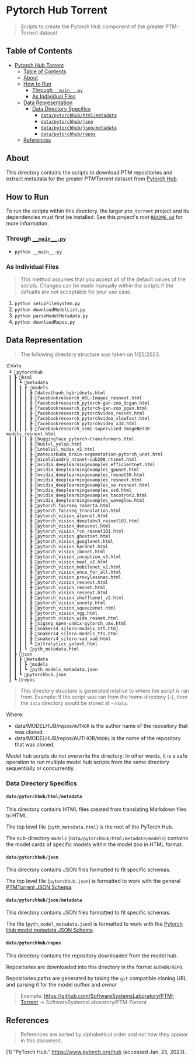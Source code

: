 # Pytorch Hub Torrent

> Scripts to create the Pytorch Hub component of the greater PTM-Torrent dataset

## Table of Contents

- [Pytorch Hub Torrent](#pytorch-hub-torrent)
  - [Table of Contents](#table-of-contents)
  - [About](#about)
  - [How to Run](#how-to-run)
    - [Through `__main__.py`](#through-__main__py)
    - [As Individual Files](#as-individual-files)
  - [Data Representation](#data-representation)
    - [Data Directory Specifics](#data-directory-specifics)
      - [`data/pytorchhub/html/metadata`](#datapytorchhubhtmlmetadata)
      - [`data/pytorchhub/json`](#datapytorchhubjson)
      - [`data/pytorchhub/json/metadata`](#datapytorchhubjsonmetadata)
      - [`data/pytorchhub/repos`](#datapytorchhubrepos)
  - [References](#references)

## About

This directory contains the scripts to download PTM repositories and extract
metadata for the greater *PTMTorrent* dataset from
[Pytorch Hub](https://pytorch.org/hub/).

## How to Run

To run the scripts within this directory, the larger `ptm_torrent` project and
its dependencies must first be installed. See this project's root
[`README.md`](../../README.md) for more information.

### Through [`__main__.py`](__main__.py)

- `python __main__.py`

### As Individual Files

> This method assumes that you accept all of the default values of the scripts.
> Changes can be made manually within the scripts if the defualts are not
> acceptable for your use case.

1. `python setupFileSystem.py`
1. `python downloadModelList.py`
1. `python parseModelMetadata.py`
1. `python downloadRepos.py`

## Data Representation

> The following directory structure was taken on 1/25/2023.

```shell
📦data
 ┗ 📂pytorchhub
 ┃ ┣ 📂html
 ┃ ┃ ┗ 📂metadata
 ┃ ┃ ┃ ┣ 📂models
 ┃ ┃ ┃ ┃ ┣ 📜datvuthanh_hybridnets.html
 ┃ ┃ ┃ ┃ ┣ 📜facebookresearch_WSL-Images_resnext.html
 ┃ ┃ ┃ ┃ ┣ 📜facebookresearch_pytorch-gan-zoo_dcgan.html
 ┃ ┃ ┃ ┃ ┣ 📜facebookresearch_pytorch-gan-zoo_pgan.html
 ┃ ┃ ┃ ┃ ┣ 📜facebookresearch_pytorchvideo_resnet.html
 ┃ ┃ ┃ ┃ ┣ 📜facebookresearch_pytorchvideo_slowfast.html
 ┃ ┃ ┃ ┃ ┣ 📜facebookresearch_pytorchvideo_x3d.html
 ┃ ┃ ┃ ┃ ┣ 📜facebookresearch_semi-supervised-ImageNet1K-models_resnext.html
 ┃ ┃ ┃ ┃ ┣ 📜huggingface_pytorch-transformers.html
 ┃ ┃ ┃ ┃ ┣ 📜hustvl_yolop.html
 ┃ ┃ ┃ ┃ ┣ 📜intelisl_midas_v2.html
 ┃ ┃ ┃ ┃ ┣ 📜mateuszbuda_brain-segmentation-pytorch_unet.html
 ┃ ┃ ┃ ┃ ┣ 📜nicolalandro_ntsnet-cub200_ntsnet.html
 ┃ ┃ ┃ ┃ ┣ 📜nvidia_deeplearningexamples_efficientnet.html
 ┃ ┃ ┃ ┃ ┣ 📜nvidia_deeplearningexamples_gpunet.html
 ┃ ┃ ┃ ┃ ┣ 📜nvidia_deeplearningexamples_resnet50.html
 ┃ ┃ ┃ ┃ ┣ 📜nvidia_deeplearningexamples_resnext.html
 ┃ ┃ ┃ ┃ ┣ 📜nvidia_deeplearningexamples_se-resnext.html
 ┃ ┃ ┃ ┃ ┣ 📜nvidia_deeplearningexamples_ssd.html
 ┃ ┃ ┃ ┃ ┣ 📜nvidia_deeplearningexamples_tacotron2.html
 ┃ ┃ ┃ ┃ ┣ 📜nvidia_deeplearningexamples_waveglow.html
 ┃ ┃ ┃ ┃ ┣ 📜pytorch_fairseq_roberta.html
 ┃ ┃ ┃ ┃ ┣ 📜pytorch_fairseq_translation.html
 ┃ ┃ ┃ ┃ ┣ 📜pytorch_vision_alexnet.html
 ┃ ┃ ┃ ┃ ┣ 📜pytorch_vision_deeplabv3_resnet101.html
 ┃ ┃ ┃ ┃ ┣ 📜pytorch_vision_densenet.html
 ┃ ┃ ┃ ┃ ┣ 📜pytorch_vision_fcn_resnet101.html
 ┃ ┃ ┃ ┃ ┣ 📜pytorch_vision_ghostnet.html
 ┃ ┃ ┃ ┃ ┣ 📜pytorch_vision_googlenet.html
 ┃ ┃ ┃ ┃ ┣ 📜pytorch_vision_hardnet.html
 ┃ ┃ ┃ ┃ ┣ 📜pytorch_vision_ibnnet.html
 ┃ ┃ ┃ ┃ ┣ 📜pytorch_vision_inception_v3.html
 ┃ ┃ ┃ ┃ ┣ 📜pytorch_vision_meal_v2.html
 ┃ ┃ ┃ ┃ ┣ 📜pytorch_vision_mobilenet_v2.html
 ┃ ┃ ┃ ┃ ┣ 📜pytorch_vision_once_for_all.html
 ┃ ┃ ┃ ┃ ┣ 📜pytorch_vision_proxylessnas.html
 ┃ ┃ ┃ ┃ ┣ 📜pytorch_vision_resnest.html
 ┃ ┃ ┃ ┃ ┣ 📜pytorch_vision_resnet.html
 ┃ ┃ ┃ ┃ ┣ 📜pytorch_vision_resnext.html
 ┃ ┃ ┃ ┃ ┣ 📜pytorch_vision_shufflenet_v2.html
 ┃ ┃ ┃ ┃ ┣ 📜pytorch_vision_snnmlp.html
 ┃ ┃ ┃ ┃ ┣ 📜pytorch_vision_squeezenet.html
 ┃ ┃ ┃ ┃ ┣ 📜pytorch_vision_vgg.html
 ┃ ┃ ┃ ┃ ┣ 📜pytorch_vision_wide_resnet.html
 ┃ ┃ ┃ ┃ ┣ 📜sigsep_open-unmix-pytorch_umx.html
 ┃ ┃ ┃ ┃ ┣ 📜snakers4_silero-models_stt.html
 ┃ ┃ ┃ ┃ ┣ 📜snakers4_silero-models_tts.html
 ┃ ┃ ┃ ┃ ┣ 📜snakers4_silero-vad_vad.html
 ┃ ┃ ┃ ┃ ┗ 📜ultralytics_yolov5.html
 ┃ ┃ ┃ ┗ 📜pyth_metadata.html
 ┃ ┣ 📂json
 ┃ ┃ ┣ 📂metadata
 ┃ ┃ ┃ ┣ 📂models
 ┃ ┃ ┃ ┗ 📜pyth_models_metadata.json
 ┃ ┃ ┗ 📜pytorchhub.json
 ┃ ┗ 📂repos
```

> This directory structure is generated relative to where the script is ran
> from. Example: if the script was ran from the home directory (`~`), then the
> `data` directory would be stored at `~/data`.

Where:

- data/MODELHUB/repos/`AUTHOR` is the author name of the repository that was
  cloned.
- data/MODELHUB/repos/AUTHOR/`MODEL` is the name of the repository that was
  cloned.

Model hub scripts do not overwrite the directory. In other words, it is a safe
operation to run multiple model hub scripts from the same directory sequentially
or concurrently.

### Data Directory Specifics

#### `data/pytorchhub/html/metadata`

This directory contains HTML files created from translating Markdown files to
HTML.

The top level file (`pyth_metadata.html`) is the root of the PyTorch Hub.

The sub-directory `models` (`data/pytorchhub/html/metadata/models`) contains the
model cards of specific models within the model zoo in HTML format.

#### `data/pytorchhub/json`

This directory contains JSON files formatted to fit specific schemas.

The top level file (`pytorchhub.json`) is formatted to work with the general
[PTMTorrent JSON Schema](../utils/schemas/onnxmodelhubModelMetadata.json).

#### `data/pytorchhub/json/metadata`

This directory contains JSON files formatted to fit specific schemas.

The file (`pyth_model_metadata.json`) is formatted to work with the
[Pytorch Hub model metadata JSON Schema](../utils/schemas/pytorchhubModelMetadata.json).

#### `data/pytorchhub/repos`

This directory contains the repository downloaded from the model hub.

Repositories are downloaded into this directory in the format `AUTHOR/REPO`.

Repositories paths are generated by taking the `git` compatible cloning URL and
parsing it for the model *author* and *owner*

> Example: <https://github.com/SoftwareSystemsLaboratory/PTM-Torrent> ->
> SoftwareSystemsLaboratory/PTM-Torrent

## References

> References are sorted by alphabetical order and not how they appear in this
> document.

\[1\] “PyTorch Hub.” <https://www.pytorch.org/hub> (accessed Jan. 25, 2023).
